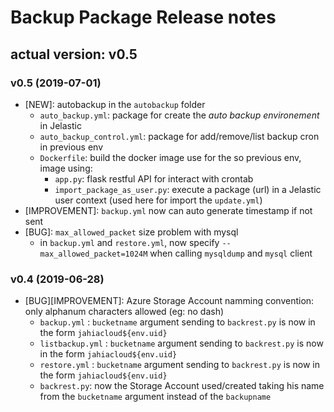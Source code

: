 # Backup Package Release notes

## actual version: v0.5

### v0.5 (2019-07-01)
* [NEW]: autobackup in the `autobackup` folder
    * `auto_backup.yml`: package for create the _auto backup environement_ in Jelastic
    * `auto_backup_control.yml`: package for add/remove/list backup cron in previous env
    * `Dockerfile`: build the docker image use for the so previous env, image using:
        * `app.py`: flask restful API for interact with crontab
        * `import_package_as_user.py`: execute a package (url) in a Jelastic user context (used here for import the `update.yml`)
* [IMPROVEMENT]: `backup.yml` now can auto generate timestamp if not sent
* [BUG]: `max_allowed_packet` size problem with mysql
    * in `backup.yml` and `restore.yml`, now specify `--max_allowed_packet=1024M` when calling `mysqldump` and `mysql` client

### v0.4 (2019-06-28)
* [BUG][IMPROVEMENT]: Azure Storage Account namming convention: only alphanum characters allowed (eg: no dash)
    * `backup.yml` : `bucketname` argument sending to `backrest.py` is now in the form `jahiacloud${env.uid}`
    * `listbackup.yml` : `bucketname` argument sending to `backrest.py` is now in the form `jahiacloud${env.uid}`
    * `restore.yml` : `bucketname` argument sending to `backrest.py` is now in the form `jahiacloud${env.uid}`
    * `backrest.py`: now the Storage Account used/created taking his name from the `bucketname` argument instead of the `backupname`

